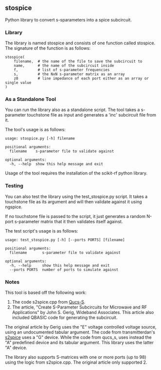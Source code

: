 
## stospice

Python library to convert s-sparameters into a spice subcircuit.

### Library

The library is named stospice and consists of one function called stospice.
The signature of the function is as follows:

```
stospice(
    filename,  # the name of the file to save the subcircuit to
    name,      # the name of the subcircuit inside
    f,         # list of s-parameter frequencies
    s,         # the NxN s-parameter matrix as an array
    z0         # line impedance of each port either as an array or single value
)
```

### As a Standalone Tool

You can run the library also as a standalone script.  The tool takes
a s-parameter touchstone file as input and generates a 'inc' 
subcircuit file from it.

The tool's usage is as follows:

```
usage: stospice.py [-h] filename

positional arguments:
  filename    s-parameter file to validate against

optional arguments:
  -h, --help  show this help message and exit
```

Usage of the tool requires the installation of the scikit-rf python library.

### Testing

You can also test the library using the test\_stospice.py script.
It takes a touchstone file as its argument and will then validate against
it using ngspice.

If no touchstone file is passed to the script, it just generates a random N-port s-parameter
matrix that it then validates itself against.

The test script's usage is as follows:

```
usage: test_stospice.py [-h] [--ports PORTS] [filename]

positional arguments:
  filename       s-parameter file to validate against

optional arguments:
  -h, --help     show this help message and exit
  --ports PORTS  number of ports to simulate against
```

### Notes

This tool is based off the following work:

1. The code s2spice.cpp from [Qucs-S](https://github.com/ra3xdh/qucs_s/blob/current/qucs/extsimkernels/s2spice.cpp).
2. The article, "Create S-Parameter Subcircuits for Microwave and RF Applications" by John S. Gerig, Wideband Associates.   This article also included QBASIC code for generating the subcircuit.

The original article by Gerig uses the "E" voltage controlled voltage source, using
an undocumented tabular argument.  The code from transmitterdan's [s2spice](https://github.com/transmitterdan/s2spice) uses a "G" device.
While the code from qucs\_s, uses instead the
"A" predefined device and its tabular argument.  This library uses the latter "A" device.

The library also supports S-matrices with one or more ports (up to 98) using the logic from s2spice.cpp.
The original article only supported 2.   

